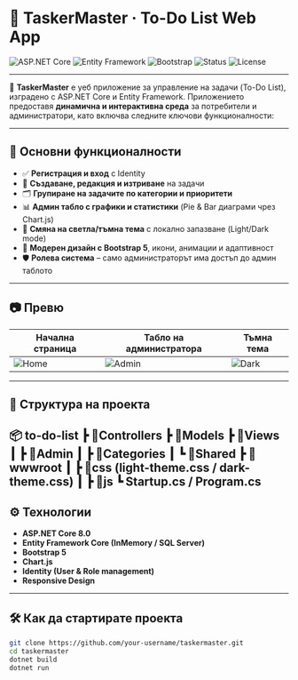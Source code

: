 # 🧠 TaskerMaster · To-Do List Web App

![ASP.NET Core](https://img.shields.io/badge/ASP.NET%20Core-8.0-blue?logo=dotnet&logoColor=white)
![Entity Framework](https://img.shields.io/badge/Entity%20Framework-InMemory-green?logo=dotnet)
![Bootstrap](https://img.shields.io/badge/Bootstrap-5-purple?logo=bootstrap)
![Status](https://img.shields.io/badge/Project%20Status-Active-brightgreen)
![License](https://img.shields.io/badge/License-MIT-lightgrey)

---

🎯 **TaskerMaster** е уеб приложение за управление на задачи (To-Do List), изградено с ASP.NET Core и Entity Framework. Приложението предоставя **динамична и интерактивна среда** за потребители и администратори, като включва следните ключови функционалности:

---

## 🚀 Основни функционалности

- ✅ **Регистрация и вход** с Identity
- 📝 **Създаване, редакция и изтриване** на задачи
- 🗂️ **Групиране на задачите по категории и приоритети**
- 📊 **Админ табло с графики и статистики** (Pie & Bar диаграми чрез Chart.js)
- 🎨 **Смяна на светла/тъмна тема** с локално запазване (Light/Dark mode)
- 🧩 **Модерен дизайн с Bootstrap 5**, икони, анимации и адаптивност
- 🛡️ **Ролева система** – само администраторът има достъп до админ таблото

---

## 📷 Превю

| Начална страница | Табло на администратора | Тъмна тема |
|------------------|-------------------------|------------|
| ![Home](docs/preview-home.png) | ![Admin](docs/preview-admin.png) | ![Dark](docs/preview-dark.png) |

---

## 📁 Структура на проекта

📦 to-do-list
┣ 📂Controllers
┣ 📂Models
┣ 📂Views
┃ ┣ 📂Admin
┃ ┣ 📂Categories
┃ ┗ 📂Shared
┣ 📂wwwroot
┃ ┣ 📂css (light-theme.css / dark-theme.css)
┃ ┣ 📂js
┗ Startup.cs / Program.cs
---

## ⚙️ Технологии

- **ASP.NET Core 8.0**
- **Entity Framework Core (InMemory / SQL Server)**
- **Bootstrap 5**
- **Chart.js**
- **Identity (User & Role management)**
- **Responsive Design**

---

## 🛠️ Как да стартирате проекта

```bash
git clone https://github.com/your-username/taskermaster.git
cd taskermaster
dotnet build
dotnet run

